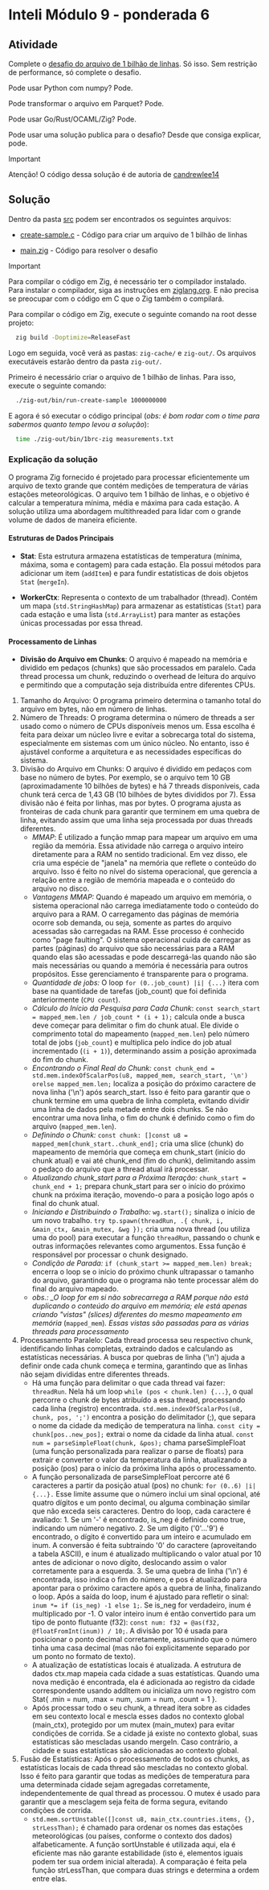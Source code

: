 # Inteli Módulo 9 - ponderada 6

## Atividade

Complete o [desafio do arquivo de 1 bilhão de linhas](https://1brc.dev/). Só isso. Sem restrição de performance, só complete o desafio.

Pode usar Python com numpy? Pode.

Pode transformar o arquivo em Parquet? Pode.

Pode usar Go/Rust/OCAML/Zig? Pode.

Pode usar uma solução publica para o desafio? Desde que consiga explicar, pode.

> [!IMPORTANT]
> Atenção! O código dessa solução é de autoria de [candrewlee14](https://github.com/candrewlee14/1brc-zig)

## Solução

Dentro da pasta [src](./src/) podem ser encontrados os seguintes arquivos:

- [create-sample.c](./src/create-sample.c) - Código para criar um arquivo de 1 bilhão de linhas

- [main.zig](./src/main.zig) - Código para resolver o desafio

> [!IMPORTANT]
> Para compilar o código em Zig, é necessário ter o compilador instalado. Para instalar o compilador, siga as instruções em [ziglang.org](https://ziglang.org/). E não precisa se preocupar com o código em C que o Zig também o compilará.

Para compilar o código em Zig, execute o seguinte comando na root desse projeto:

```bash
  zig build -Doptimize=ReleaseFast
```

Logo em seguida, você verá as pastas: `zig-cache/` e `zig-out/`. Os arquivos executáveis estarão dentro da pasta `zig-out/`.

Primeiro é necessário criar o arquivo de 1 bilhão de linhas. Para isso, execute o seguinte comando:

```bash
  ./zig-out/bin/run-create-sample 1000000000
```

E agora é só executar o código principal (_obs: é bom rodar com o time para sabermos quanto tempo levou a solução_):

```bash
  time ./zig-out/bin/1brc-zig measurements.txt
```

### Explicação da solução

O programa Zig fornecido é projetado para processar eficientemente um arquivo de texto grande que contém medições de temperatura de várias estações meteorológicas. O arquivo tem 1 bilhão de linhas, e o objetivo é calcular a temperatura mínima, média e máxima para cada estação. A solução utiliza uma abordagem multithreaded para lidar com o grande volume de dados de maneira eficiente.

#### Estruturas de Dados Principais

- **Stat**: Esta estrutura armazena estatísticas de temperatura (mínima, máxima, soma e contagem) para cada estação. Ela possui métodos para adicionar um item (`addItem`) e para fundir estatísticas de dois objetos `Stat` (`mergeIn`).

- **WorkerCtx**: Representa o contexto de um trabalhador (thread). Contém um mapa (`std.StringHashMap`) para armazenar as estatísticas (`Stat`) para cada estação e uma lista (`std.ArrayList`) para manter as estações únicas processadas por essa thread.

#### Processamento de Linhas

- **Divisão do Arquivo em Chunks**: O arquivo é mapeado na memória e dividido em pedaços (chunks) que são processados em paralelo. Cada thread processa um chunk, reduzindo o overhead de leitura do arquivo e permitindo que a computação seja distribuída entre diferentes CPUs.

1. Tamanho do Arquivo: O programa primeiro determina o tamanho total do arquivo em bytes, não em número de linhas.
2. Número de Threads: O programa determina o número de threads a ser usado como o número de CPUs disponíveis menos um. Essa escolha é feita para deixar um núcleo livre e evitar a sobrecarga total do sistema, especialmente em sistemas com um único núcleo. No entanto, isso é ajustável conforme a arquitetura e as necessidades específicas do sistema.
3. Divisão do Arquivo em Chunks: O arquivo é dividido em pedaços com base no número de bytes. Por exemplo, se o arquivo tem 10 GB (aproximadamente 10 bilhões de bytes) e há 7 threads disponíveis, cada chunk terá cerca de 1,43 GB (10 bilhões de bytes divididos por 7). Essa divisão não é feita por linhas, mas por bytes. O programa ajusta as fronteiras de cada chunk para garantir que terminem em uma quebra de linha, evitando assim que uma linha seja processada por duas threads diferentes.
   - _MMAP_: É utilizado a função mmap para mapear um arquivo em uma região da memória. Essa atividade não carrega o arquivo inteiro diretamente para a RAM no sentido tradicional. Em vez disso, ele cria uma espécie de "janela" na memória que reflete o conteúdo do arquivo. Isso é feito no nível do sistema operacional, que gerencia a relação entre a região de memória mapeada e o conteúdo do arquivo no disco.
   - _Vantagens MMAP:_ Quando é mapeado um arquivo em memória, o sistema operacional não carrega imediatamente todo o conteúdo do arquivo para a RAM. O carregamento das páginas de memória ocorre sob demanda, ou seja, somente as partes do arquivo acessadas são carregadas na RAM. Esse processo é conhecido como "page faulting". O sistema operacional cuida de carregar as partes (páginas) do arquivo que são necessárias para a RAM quando elas são acessadas e pode descarregá-las quando não são mais necessárias ou quando a memória é necessária para outros propósitos. Esse gerenciamento é transparente para o programa.
   - _Quantidade de jobs:_ O loop `for (0..job_count) |i| {...}` itera com base na quantidade de tarefas (job_count) que foi definida anteriormente (`CPU count`).
   - _Cálculo do Início da Pesquisa para Cada Chunk_: `const search_start = mapped_mem.len / job_count * (i + 1);` calcula onde a busca deve começar para delimitar o fim do chunk atual. Ele divide o comprimento total do mapeamento (`mapped_mem.len`) pelo número total de jobs (`job_count`) e multiplica pelo índice do job atual incrementado (`(i + 1)`), determinando assim a posição aproximada do fim do chunk.
   - _Encontrando o Final Real do Chunk:_ `const chunk_end = std.mem.indexOfScalarPos(u8, mapped_mem, search_start, '\n') orelse mapped_mem.len;` localiza a posição do próximo caractere de nova linha ('\n') após search_start. Isso é feito para garantir que o chunk termine em uma quebra de linha completa, evitando dividir uma linha de dados pela metade entre dois chunks. Se não encontrar uma nova linha, o fim do chunk é definido como o fim do arquivo (`mapped_mem.len`).
   - _Definindo o Chunk:_ `const chunk: []const u8 = mapped_mem[chunk_start..chunk_end];` cria uma slice (chunk) do mapeamento de memória que começa em chunk_start (início do chunk atual) e vai até chunk_end (fim do chunk), delimitando assim o pedaço do arquivo que a thread atual irá processar.
   - _Atualizando chunk_start para a Próxima Iteração:_ `chunk_start = chunk_end + 1;` prepara chunk_start para ser o início do próximo chunk na próxima iteração, movendo-o para a posição logo após o final do chunk atual.
   - _Iniciando e Distribuindo o Trabalho:_ `wg.start();` sinaliza o início de um novo trabalho. `try tp.spawn(threadRun, .{ chunk, i, &main_ctx, &main_mutex, &wg });` cria uma nova thread (ou utiliza uma do pool) para executar a função `threadRun`, passando o chunk e outras informações relevantes como argumentos. Essa função é responsável por processar o chunk designado.
   - _Condição de Parada:_ `if (chunk_start >= mapped_mem.len) break;` encerra o loop se o início do próximo chunk ultrapassar o tamanho do arquivo, garantindo que o programa não tente processar além do final do arquivo mapeado.
   - _obs.: \_O loop for em si não sobrecarrega a RAM porque não está duplicando o conteúdo do arquivo em memória; ele está apenas criando "vistas" (slices)_ _diferentes do mesmo mapeamento em_ _memória_ (`mapped_mem`)_. Essas vistas são passadas_ _para as várias threads para processamento_
4. Processamento Paralelo: Cada thread processa seu respectivo chunk, identificando linhas completas, extraindo dados e calculando as estatísticas necessárias. A busca por quebras de linha ('\n') ajuda a definir onde cada chunk começa e termina, garantindo que as linhas não sejam divididas entre diferentes threads.
   - Há uma função para delimitar o que cada thread vai fazer: `threadRun`. Nela há um loop `while (pos < chunk.len) {...}`, o qual percorre o chunk de bytes atribuído a essa thread, processando cada linha (registro) encontrada. `std.mem.indexOfScalarPos(u8, chunk, pos, ';')` encontra a posição do delimitador (;), que separa o nome da cidade da medição de temperatura na linha. `const city = chunk[pos..new_pos];` extrai o nome da cidade da linha atual. `const num = parseSimpleFloat(chunk, &pos);` chama parseSimpleFloat (uma função personalizada para realizar o parse de floats) para extrair e converter o valor da temperatura da linha, atualizando a posição (pos) para o início da próxima linha após o processamento.
   - A função personalizada de parseSimpleFloat percorre até 6 caracteres a partir da posição atual (pos) no chunk: `for (0..6) |i| {...}.` Esse limite assume que o número inclui um sinal opcional, até quatro dígitos e um ponto decimal, ou alguma combinação similar que não exceda seis caracteres. Dentro do loop, cada caractere é avaliado: 1. Se um '-' é encontrado, is_neg é definido como true, indicando um número negativo. 2. Se um dígito ('0'...'9') é encontrado, o dígito é convertido para um inteiro e acumulado em inum. A conversão é feita subtraindo '0' do caractere (aproveitando a tabela ASCII), e inum é atualizado multiplicando o valor atual por 10 antes de adicionar o novo dígito, deslocando assim o valor corretamente para a esquerda. 3. Se uma quebra de linha ('\n') é encontrada, isso indica o fim do número, e pos é atualizado para apontar para o próximo caractere após a quebra de linha, finalizando o loop. Após a saída do loop, inum é ajustado para refletir o sinal: `inum *= if (is_neg) -1 else 1;`. Se is_neg for verdadeiro, inum é multiplicado por -1. O valor inteiro inum é então convertido para um tipo de ponto flutuante (f32): `const num: f32 = @as(f32, @floatFromInt(inum)) / 10;`. A divisão por 10 é usada para posicionar o ponto decimal corretamente, assumindo que o número tinha uma casa decimal (mas não foi explicitamente separado por um ponto no formato de texto).
   - A atualização de estatísticas locais é atualizada. A estrutura de dados ctx.map mapeia cada cidade a suas estatísticas. Quando uma nova medição é encontrada, ela é adicionada ao registro da cidade correspondente usando addItem ou inicializa um novo registro com Stat{ .min = num, .max = num, .sum = num, .count = 1 }.
   - Após processar todo o seu chunk, a thread itera sobre as cidades em seu contexto local e mescla esses dados no contexto global (main_ctx), protegido por um mutex (main_mutex) para evitar condições de corrida. Se a cidade já existe no contexto global, suas estatísticas são mescladas usando mergeIn. Caso contrário, a cidade e suas estatísticas são adicionadas ao contexto global.
5. Fusão de Estatísticas: Após o processamento de todos os chunks, as estatísticas locais de cada thread são mescladas no contexto global. Isso é feito para garantir que todas as medições de temperatura para uma determinada cidade sejam agregadas corretamente, independentemente de qual thread as processou. O mutex é usado para garantir que a mesclagem seja feita de forma segura, evitando condições de corrida.
   - `std.mem.sortUnstable([]const u8, main_ctx.countries.items, {}, strLessThan);` é chamado para ordenar os nomes das estações meteorológicas (ou países, conforme o contexto dos dados) alfabeticamente. A função sortUnstable é utilizada aqui, ela é eficiente mas não garante estabilidade (isto é, elementos iguais podem ter sua ordem inicial alterada). A comparação é feita pela função strLessThan, que compara duas strings e determina a ordem entre elas.
